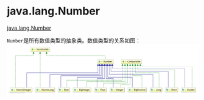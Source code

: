 # java.lang.Number

[java.lang.Number](/src/java/lang/Number.java)

`Number`是所有数值类型的抽象类。数值类型的关系如图：
![Number](/notes/imgs/Number.png)
